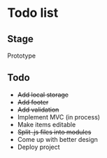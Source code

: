# Todo list

## Stage
Prototype

## Todo 
* ~~Add local storage~~
* ~~Add footer~~
* ~~Add validation~~
* Implement MVC (in process)
* Make items editable
* ~~Split .js files into modules~~
* Come up with better design
* Deploy project
